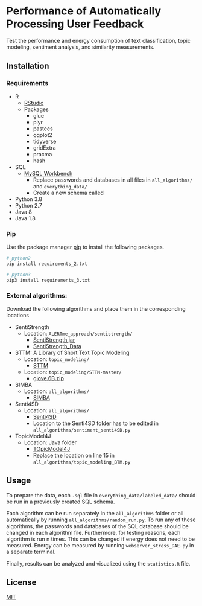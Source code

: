 # Performance of Automatically Processing User Feedback

Test the performance and energy consumption of text classification, topic modeling, sentiment analysis, and similarity measurements.

## Installation
### Requirements
* R
  * [RStudio](https://www.rstudio.com)
  * Packages
    * glue
    * plyr
    * pastecs
    * ggplot2
    * tidyverse
    * gridExtra
    * pracma
    * hash
* SQL
  * [MySQL Workbench](https://www.mysql.com/products/workbench/)
    * Replace passwords and databases in all files in `all_algorithms/` and `everything_data/`
    * Create a new schema called
* Python 3.8
* Python 2.7
* Java 8
* Java 1.8

### Pip
Use the package manager [pip](https://pip.pypa.io/en/stable/) to install the following packages.

```bash
# python2
pip install requirements_2.txt

# python3
pip3 install requirements_3.txt
```

### External algorithms:
Download the following algorithms and place them in the corresponding locations
* SentiStrength
  * Location: `ALERTme_approach/sentistrength/`
    * [SentiStrength.jar](http://sentistrength.wlv.ac.uk/jkpop/)
    * [SentiStrength_Data](http://sentistrength.wlv.ac.uk/jkpop/)
* STTM: A Library of Short Text Topic Modeling
  * Location: `topic_modeling/`
    * [STTM](https://github.com/qiang2100/STTM)
  * Location: `topic_modeling/STTM-master/`
    * [glove.6B.zip](https://nlp.stanford.edu/projects/glove/)
* SIMBA
  * Location: `all_algorithms/`
    * [SIMBA](https://doi.org/10.1109/RE48521.2020.00017)
* Senti4SD
  * Location: `all_algorithms/`
    * [Senti4SD](https://github.com/collab-uniba/Senti4SD)
    * Location to the Senti4SD folder has to be edited in `all_algorithms/sentiment_senti4SD.py`
* TopicModel4J
  * Location: Java folder
    * [TOpicModel4J](https://github.com/soberqian/TopicModel4J)
    * Replace the location on line 15 in `all_algorithms/topic_modeling_BTM.py`
## Usage
To prepare the data, each `.sql` file in `everything_data/labeled_data/` should be run in a previously created SQL schema. 

Each algorithm can be run separately in the `all_algorithms` folder or all automatically by running `all_algorithms/random_run.py`. To run any of these algorithms, the passwords and databases of the SQL database should be changed in each algorithm file. Furthermore, for testing reasons, each algorithm is run n times. This can be changed if energy does not need to be measured. Energy can be measured by running `webserver_stress_DAE.py` in a separate terminal.

Finally, results can be analyzed and visualized using the `statistics.R` file.

## License
[MIT](https://choosealicense.com/licenses/mit/)
